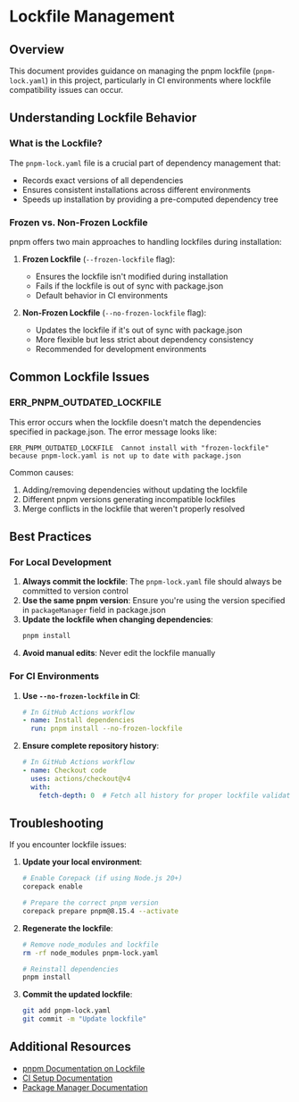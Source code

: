 # Lockfile Management

## Overview

This document provides guidance on managing the pnpm lockfile (`pnpm-lock.yaml`) in this project, particularly in CI environments where lockfile compatibility issues can occur.

## Understanding Lockfile Behavior

### What is the Lockfile?

The `pnpm-lock.yaml` file is a crucial part of dependency management that:

- Records exact versions of all dependencies
- Ensures consistent installations across different environments
- Speeds up installation by providing a pre-computed dependency tree

### Frozen vs. Non-Frozen Lockfile

pnpm offers two main approaches to handling lockfiles during installation:

1. **Frozen Lockfile** (`--frozen-lockfile` flag):
   - Ensures the lockfile isn't modified during installation
   - Fails if the lockfile is out of sync with package.json
   - Default behavior in CI environments

2. **Non-Frozen Lockfile** (`--no-frozen-lockfile` flag):
   - Updates the lockfile if it's out of sync with package.json
   - More flexible but less strict about dependency consistency
   - Recommended for development environments

## Common Lockfile Issues

### ERR_PNPM_OUTDATED_LOCKFILE

This error occurs when the lockfile doesn't match the dependencies specified in package.json. The error message looks like:

```
ERR_PNPM_OUTDATED_LOCKFILE  Cannot install with "frozen-lockfile" because pnpm-lock.yaml is not up to date with package.json
```

Common causes:
1. Adding/removing dependencies without updating the lockfile
2. Different pnpm versions generating incompatible lockfiles
3. Merge conflicts in the lockfile that weren't properly resolved

## Best Practices

### For Local Development

1. **Always commit the lockfile**: The `pnpm-lock.yaml` file should always be committed to version control
2. **Use the same pnpm version**: Ensure you're using the version specified in `packageManager` field in package.json
3. **Update the lockfile when changing dependencies**:
   ```bash
   pnpm install
   ```
4. **Avoid manual edits**: Never edit the lockfile manually

### For CI Environments

1. **Use `--no-frozen-lockfile` in CI**:
   ```yaml
   # In GitHub Actions workflow
   - name: Install dependencies
     run: pnpm install --no-frozen-lockfile
   ```

2. **Ensure complete repository history**:
   ```yaml
   # In GitHub Actions workflow
   - name: Checkout code
     uses: actions/checkout@v4
     with:
       fetch-depth: 0  # Fetch all history for proper lockfile validation
   ```

## Troubleshooting

If you encounter lockfile issues:

1. **Update your local environment**:
   ```bash
   # Enable Corepack (if using Node.js 20+)
   corepack enable
   
   # Prepare the correct pnpm version
   corepack prepare pnpm@8.15.4 --activate
   ```

2. **Regenerate the lockfile**:
   ```bash
   # Remove node_modules and lockfile
   rm -rf node_modules pnpm-lock.yaml
   
   # Reinstall dependencies
   pnpm install
   ```

3. **Commit the updated lockfile**:
   ```bash
   git add pnpm-lock.yaml
   git commit -m "Update lockfile"
   ```

## Additional Resources

- [pnpm Documentation on Lockfile](https://pnpm.io/lockfile)
- [CI Setup Documentation](./CI.md)
- [Package Manager Documentation](./PACKAGE-MANAGER.md)